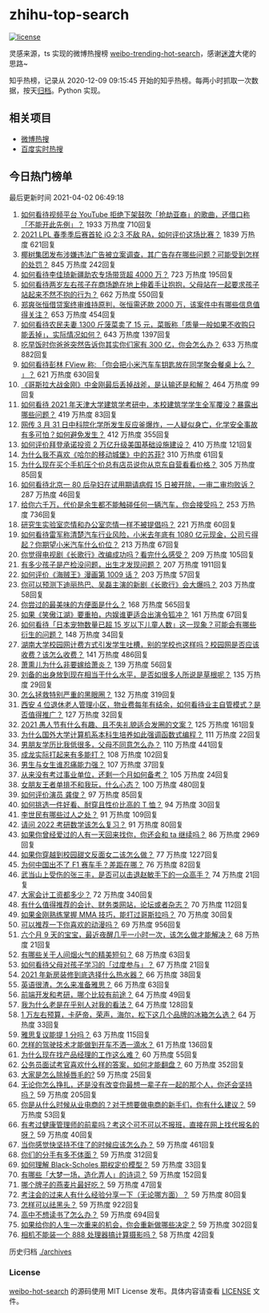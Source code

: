 # zhihu-top-search

[![license](https://img.shields.io/github/license/Arrackisarookie/zhihu-top-search)](https://github.com/Arrackisarookie/zhihu-top-search/blob/master/LICENSE)

灵感来源，ts 实现的微博热搜榜 [weibo-trending-hot-search](https://github.com/justjavac/weibo-trending-hot-search)，感谢[迷渡](https://github.com/justjavac)大佬的思路~

知乎热榜，记录从 2020-12-09 09:15:45 开始的知乎热榜。每两小时抓取一次数据，按天[归档](./archives)。Python 实现。

## 相关项目
+ [微博热搜](https://github.com/Arrackisarookie/weibo-hot-search)
+ [百度实时热搜](https://github.com/Arrackisarookie/baidu-hot-search)

## 今日热门榜单

<!-- Rank Begin -->

最后更新时间 2021-04-02 06:49:18

1. [如何看待视频平台 YouTube 拒绝下架鼓吹「抢劫亚裔」的歌曲，还借口称「不能开此先例」？](https://www.zhihu.com/question/452206336) 1933 万热度 710回复
1. [2021 LPL 春季季后赛首轮 iG 2:3 不敌 RA，如何评价这场比赛？](https://www.zhihu.com/question/452394711) 1839 万热度 621回复
1. [椰树集团发布涉嫌违法广告被立案调查，其广告存在哪些问题？可能受到怎样的处罚？](https://www.zhihu.com/question/452260357) 845 万热度 242回复
1. [如何看待李佳琦新疆助农专场带货超 4000 万？](https://www.zhihu.com/question/452243669) 723 万热度 195回复
1. [如何看待两岁左右孩子在商场跪在地上伸着手让抱抱，父母站在一起要求孩子站起来不然不抱的行为？](https://www.zhihu.com/question/452012204) 662 万热度 550回复
1. [郑爽张恒借贷案终审维持原判，张恒需还款 2000 万，该案件中有哪些信息值得关注？](https://www.zhihu.com/question/452239924) 653 万热度 454回复
1. [如何看待农民夫妻 1300 斤菠菜卖了 15 元，菜贩称「质量一般如果不收购只能丢掉」，实际情况如何？](https://www.zhihu.com/question/452058910) 643 万热度 1397回复
1. [吃早饭时你爸爸突然告诉你其实你们家有 300 亿，你会怎么办？](https://www.zhihu.com/question/447823721) 633 万热度 882回复
1. [如何看待彭林 FView 称: 「你会把小米汽车车钥匙放在同学聚会餐桌上么？ ​​​」？](https://www.zhihu.com/question/452177974) 621 万热度 630回复
1. [《哥斯拉大战金刚》中金刚最后丢掉战斧，是认输还是和解？](https://www.zhihu.com/question/451584283) 464 万热度 99回复
1. [如何看待 2021 年天津大学建筑学考研中，本校建筑学学生全军覆没？暴露出哪些问题？](https://www.zhihu.com/question/451892894) 419 万热度 83回复
1. [网传 3 月 31 日中科院化学所发生反应釜爆炸，一人疑似身亡，化学安全事故有多可怕？如何避免发生？](https://www.zhihu.com/question/452354028) 412 万热度 355回复
1. [如何评价拜登承诺投资 2 万亿升级美国基础设施建设？](https://www.zhihu.com/question/449668091) 410 万热度 121回复
1. [为什么我不喜欢《哈尔的移动城堡》中的苏菲?](https://www.zhihu.com/question/386090089) 310 万热度 61回复
1. [为什么现在买个手机压个价总有店员说你从京东自营看看价格？](https://www.zhihu.com/question/451443024) 305 万热度 85回复
1. [如何看待北京一 80 后孕妇在试用期请病假 15 日被开除，一审二审均败诉？](https://www.zhihu.com/question/452038798) 287 万热度 46回复
1. [给你六千万，代价是余生都不能触碰任何一辆汽车，你会接受吗？](https://www.zhihu.com/question/451405101) 253 万热度 736回复
1. [研究生实验室恋情和办公室恋情一样不被提倡吗？](https://www.zhihu.com/question/422926125) 221 万热度 60回复
1. [如何看待雷军称清楚汽车行业风险，小米去年底有 1080 亿元现金，公司亏得起？你期望小米汽车什么价位？](https://www.zhihu.com/question/452114954) 213 万热度 67回复
1. [你觉得电视剧《长歌行》改编成功吗？看完什么感受？](https://www.zhihu.com/question/439359918) 209 万热度 105回复
1. [有多少孩子是产检没问题，出生才发现问题？](https://www.zhihu.com/question/320505054) 207 万热度 1911回复
1. [如何评价《海贼王》漫画第 1009 话？](https://www.zhihu.com/question/452135549) 203 万热度 57回复
1. [你可以预测下迪丽热巴、吴磊主演的新剧《长歌行》会大爆吗？](https://www.zhihu.com/question/452267812) 203 万热度 58回复
1. [你尝过的最美味的方便面是什么？](https://www.zhihu.com/question/417607029) 168 万热度 565回复
1. [如果《笑傲江湖》要重拍，内娱谁更适合出演令狐冲？](https://www.zhihu.com/question/450884811) 161 万热度 67回复
1. [如何看待「日本宠物数量已超 15 岁以下儿童人数」这一现象？可能会有哪些衍生的问题？](https://www.zhihu.com/question/452361675) 148 万热度 34回复
1. [湖南大学校园网计费方式引发学生吐槽，别的学校也这样吗？校园网是否应该收费？该怎么收费？](https://www.zhihu.com/question/452174010) 141 万热度 486回复
1. [萧熏儿为什么非要嫁给萧炎？](https://www.zhihu.com/question/448033860) 139 万热度 56回复
1. [刘备的出身放到现在相当于什么水平，是否如很多人所说是草根呢？](https://www.zhihu.com/question/452074548) 135 万热度 29回复
1. [怎么拯救特别严重的黑眼圈？](https://www.zhihu.com/question/27592542) 132 万热度 319回复
1. [西安 4 位退休老人管理小区，物业费每年有结余，如何看待业主自管模式？是否值得推广？](https://www.zhihu.com/question/451816714) 127 万热度 32回复
1. [2021 愚人节有什么有趣、且不失礼貌适合发圈的文案？](https://www.zhihu.com/question/452181952) 125 万热度 161回复
1. [为什么国外大学计算机系本科生培养如此强调函数式编程？](https://www.zhihu.com/question/450773131) 111 万热度 22回复
1. [男朋友学历比我低很多，父母不同意怎么办？](https://www.zhihu.com/question/451637860) 110 万热度 441回复
1. [成龙实际打起来有多能打？](https://www.zhihu.com/question/30876851) 108 万热度 102回复
1. [男生与女生谁忍痛能力强？](https://www.zhihu.com/question/449556051) 107 万热度 37回复
1. [从来没有考过事业单位，还剩一个月如何备考？](https://www.zhihu.com/question/351990894) 105 万热度 24回复
1. [女朋友王者单排不和我玩，什么心态？](https://www.zhihu.com/question/438791687) 100 万热度 480回复
1. [如何评价演员 龚俊？](https://www.zhihu.com/question/62531332) 97 万热度 85回复
1. [如何挑选一件好看、耐穿且性价比高的 T 恤？](https://www.zhihu.com/question/404173699) 94 万热度 30回复
1. [李世民有哪些过人之处？](https://www.zhihu.com/question/29000737) 91 万热度 109回复
1. [请问 2022 考研数学该怎么复习？](https://www.zhihu.com/question/436834226) 91 万热度 80回复
1. [如果你曾经爱过的人有一天回来找你，你还会和 ta 继续吗？](https://www.zhihu.com/question/441718033) 86 万热度 2969回复
1. [如果你穿越到校园甜文反面女二该怎么做？](https://www.zhihu.com/question/373188366) 77 万热度 1227回复
1. [为何中国出不了 F1 赛车手？差距在哪？](https://www.zhihu.com/question/276059168) 76 万热度 82回复
1. [武当山上受伤的张三丰，是否可以击退赵敏手下的一众高手？](https://www.zhihu.com/question/450327159) 74 万热度 21回复
1. [大家会计工资都多少？](https://www.zhihu.com/question/392926139) 72 万热度 340回复
1. [有什么值得推荐的会计、财务类网站，论坛或者杂志？](https://www.zhihu.com/question/24593787) 70 万热度 112回复
1. [如果金刚熟练掌握 MMA 技巧，能打过哥斯拉吗？](https://www.zhihu.com/question/451869598) 70 万热度 30回复
1. [可以推荐一下你喜欢的动漫吗？](https://www.zhihu.com/question/445264498) 69 万热度 956回复
1. [六个月 9 天的宝宝，最近夜醒几乎一小时一次，该怎么做才能解决？](https://www.zhihu.com/question/451976528) 68 万热度 21回复
1. [有哪些关于人间烟火气的精美短句？](https://www.zhihu.com/question/449420621) 68 万热度 63回复
1. [如何看待父母对孩子学习的「过度参与」？](https://www.zhihu.com/question/451118207) 67 万热度 21回复
1. [2021 年新房装修到底选择什么热水器？](https://www.zhihu.com/question/437976017) 66 万热度 38回复
1. [英语很渣，怎么来准备雅思？](https://www.zhihu.com/question/27240420) 66 万热度 63回复
1. [前端开发和考研，哪个比较有前途？](https://www.zhihu.com/question/398881165) 64 万热度 49回复
1. [我为什么老是在乎别人对我的看法？](https://www.zhihu.com/question/451987588) 64 万热度 128回复
1. [1 万左右预算，卡萨帝，荣声，海尔，松下这几个品牌的冰箱怎么选？](https://www.zhihu.com/question/396555513) 64 万热度 33回复
1. [雅思复议能提 1 分吗？](https://www.zhihu.com/question/35676047) 63 万热度 115回复
1. [怎样的驾驶技术才能做到开车不洒一滴水？](https://www.zhihu.com/question/451825918) 61 万热度 136回复
1. [为什么现在找产品经理的工作这么难？](https://www.zhihu.com/question/341498422) 60 万热度 55回复
1. [公务员面试考官喜欢什么样的答案，如何才能翻盘？](https://www.zhihu.com/question/40195902) 60 万热度 352回复
1. [大家是怎么除掉唇毛的?](https://www.zhihu.com/question/376666922) 59 万热度 25回复
1. [无论你怎么挣扎，还是没有改变你最想一辈子在一起的那个人，你还会坚持吗？](https://www.zhihu.com/question/451211979) 59 万热度 205回复
1. [你是从什么时候从业电商的？对于想要做电商的新手们，你有什么建议？](https://www.zhihu.com/question/447222540) 59 万热度 53回复
1. [有考过健康管理师的前辈吗？考这个可不可以不报班，直接在网上找代报名的呀？](https://www.zhihu.com/question/448183402) 59 万热度 40回复
1. [当你感觉快坚持不住了的时候应该怎么办？](https://www.zhihu.com/question/449533856) 59 万热度 461回复
1. [你们的分手有多不体面？](https://www.zhihu.com/question/363689631) 59 万热度 312回复
1. [如何理解 Black-Scholes 期权定价模型？](https://www.zhihu.com/question/36828182) 59 万热度 33回复
1. [有哪些「大梦一场，造化弄人」的诗词？](https://www.zhihu.com/question/446679548) 59 万热度 152回复
1. [哪个牌子的燕麦片最好吃？](https://www.zhihu.com/question/403957327) 59 万热度 47回复
1. [考注会的过来人有什么经验分享一下（无论哪方面）？](https://www.zhihu.com/question/377195668) 59 万热度 80回复
1. [怎样可以祛黑头？](https://www.zhihu.com/question/22564337) 59 万热度 922回复
1. [高中不想读书了怎么办？](https://www.zhihu.com/question/448295199) 59 万热度 694回复
1. [如果给你的人生一次重来的机会，你会重新做哪些决定？](https://www.zhihu.com/question/447682836) 59 万热度 302回复
1. [相机不能装一个 888 处理器搞计算摄影吗？](https://www.zhihu.com/question/452031529) 58 万热度 42回复
<!-- Rank End -->

历史归档 [./archives](./archives)

### License

[weibo-hot-search](https://github.com/Arrackisarookie/zhihu-top-search) 的源码使用 MIT License 发布。具体内容请查看 [LICENSE](./LICENSE) 文件。
